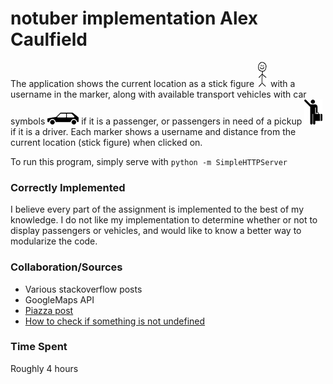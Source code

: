 # notuber implementation Alex Caulfield

The application shows the current location as a stick figure ![Image of stick figure](stick-fig.png) with a username in the marker, along with available transport vehicles with car symbols ![Image of car](black-car.png) if it is a passenger, or passengers in need of a pickup ![Image of passenger](passenger.png) if it is a driver. Each marker shows a username and distance from the current location (stick figure) when clicked on.

To run this program, simply serve with `python -m SimpleHTTPServer`

### Correctly Implemented
I believe every part of the assignment is implemented to the best of my knowledge. I do not like my implementation to determine whether or not to display passengers or vehicles, and would like to know a better way to modularize the code.

### Collaboration/Sources
* Various stackoverflow posts
* GoogleMaps API
* [Piazza post](https://piazza.com/class/ixf77pqbt8z7pj?cid=222) 
* [How to check if something is not undefined](http://stackoverflow.com/questions/7041123/test-if-something-is-not-undefined-in-javascript)

### Time Spent
Roughly 4 hours
